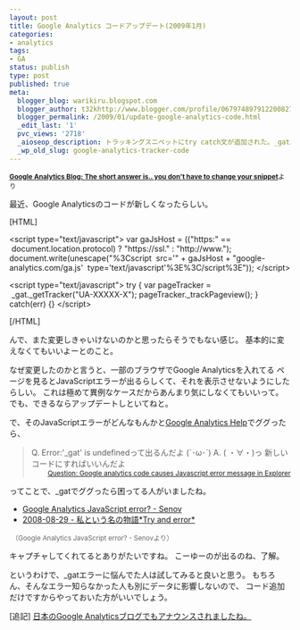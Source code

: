 ```yaml
---
layout: post
title: Google Analytics コードアップデート(2009年1月)
categories:
- analytics
tags:
- GA
status: publish
type: post
published: true
meta:
  blogger_blog: warikiru.blogspot.com
  blogger_author: t32khttp://www.blogger.com/profile/06797489791220082722noreply@blogger.com
  blogger_permalink: /2009/01/update-google-analytics-code.html
  _edit_last: '1'
  pvc_views: '2718'
  _aioseop_description: トラッキングスニペットにtry catch文が追加された。_gatエラーのためだと思われる。
  _wp_old_slug: google-analytics-tracker-code
---
```

<span style="font-size: 85%;"><a style="font-weight: bold;" href="http://analytics.blogspot.com/2009/01/short-answer-is-you-dont-have-to-change.html#links">Google Analytics Blog: The short answer is.. you don't have to change your snippet</a>より</span>

最近、Google Analyticsのコードが新しくなったらしい。

[HTML]

&lt;script type="text/javascript"&gt;
var gaJsHost = (("https:" ==  document.location.protocol) ? "https://ssl." : "http://www.");
document.write(unescape("%3Cscript  src='" + gaJsHost + "google-analytics.com/ga.js'  type='text/javascript'%3E%3C/script%3E"));
&lt;/script&gt;

&lt;script type="text/javascript"&gt;
try {
var pageTracker =  _gat._getTracker("UA-XXXXX-X");
pageTracker._trackPageview();
} catch(err) {}
&lt;/script&gt;

[/HTML]

んで、また変更しきゃいけないのかと思ったらそうでもない感じ。
基本的に変えなくてもいいよーとのこと。

なぜ変更したのかと言うと、一部のブラウザでGoogle Analyticsを入れてる
ページを見るとJavaScriptエラーが出るらしくて、それを表示させないようにしたらしい。
これは極めて異例なケースだからあんまり気にしなくてもいいって。
でも、できるならアップデートしといてねと。

で、そのJavaScriptエラーがどんなもんかと<a href="http://www.google.com/support/forum/p/Google+Analytics?hl=en">Google Analytics Help</a>でググったら、
<blockquote>Q.  Error:'_gat' is undefinedって出るんだよ (´･ω･`)
A. ( ・∀・)っ 新しいコードにすればいいんだよ
<div style="text-align: right;"><span style="font-size: 85%;"><a href="http://www.google.com/support/forum/p/Google+Analytics/thread?tid=050446cd03a61132&amp;hl=en">Question: Google analytics code causes Javascript error message in Explorer</a></span></div></blockquote>
<span style="font-size: 85%;">
</span>ってことで、_gatでググったら困ってる人がいましたね。
<ul>
	<li><a href="http://www.senov.net/notes/2008/10/-gat-error.html">Google Analytics JavaScript error? - Senov</a></li>
	<li><a href="http://d.hatena.ne.jp/apple-mango/20080829">2008-08-29 - 私という名の物語*Try and error*</a></li>
</ul>
<img src="http://lh6.ggpht.com/_1drnogi3vdg/SXFUCfGH3RI/AAAAAAAAAMM/TWyTL0e7AZI/gaterror.jpg" alt="" />
<span style="color: #666666; font-size: 85%;">（Google Analytics JavaScript error? - Senovより）</span>

キャプチャしてくれてるとありがたいですね。
こーゆーのが出るのね、了解。

というわけで、_gatエラーに悩んでた人は試してみると良いと思う。
もちろん、そんなエラー知らなかった人も別にデータに影響しないので、
コード追加だけですからやっておいた方がいいでしょう。

[追記] <a href="http://analytics-ja.blogspot.com/2009/03/code-snipet.html">日本のGoogle Analyticsブログでもアナウンスされましたね。</a>
